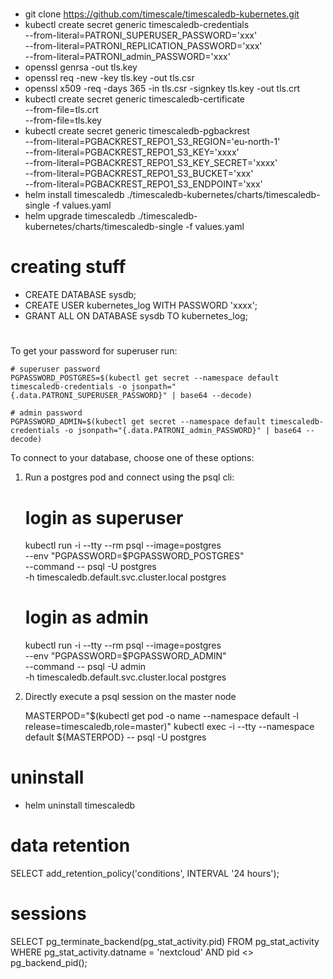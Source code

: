 #  
* git clone https://github.com/timescale/timescaledb-kubernetes.git
* kubectl create secret generic timescaledb-credentials \
  --from-literal=PATRONI_SUPERUSER_PASSWORD='xxx' \
  --from-literal=PATRONI_REPLICATION_PASSWORD='xxx' \
  --from-literal=PATRONI_admin_PASSWORD='xxx'
* openssl genrsa -out tls.key
* openssl req -new -key tls.key -out tls.csr
* openssl x509 -req -days 365 -in tls.csr -signkey tls.key -out tls.crt
* kubectl create secret generic timescaledb-certificate \
  --from-file=tls.crt \
  --from-file=tls.key
* kubectl create secret generic timescaledb-pgbackrest \
  --from-literal=PGBACKREST_REPO1_S3_REGION='eu-north-1' \
  --from-literal=PGBACKREST_REPO1_S3_KEY='xxxx' \
  --from-literal=PGBACKREST_REPO1_S3_KEY_SECRET='xxxx' \
  --from-literal=PGBACKREST_REPO1_S3_BUCKET='xxx' \
  --from-literal=PGBACKREST_REPO1_S3_ENDPOINT='xxx' 
* helm install timescaledb ./timescaledb-kubernetes/charts/timescaledb-single -f values.yaml
* helm upgrade timescaledb ./timescaledb-kubernetes/charts/timescaledb-single -f values.yaml

# creating stuff

* CREATE DATABASE sysdb;
* CREATE USER kubernetes_log WITH PASSWORD 'xxxx';
* GRANT ALL ON DATABASE sysdb TO kubernetes_log;

#
To get your password for superuser run:

    # superuser password
    PGPASSWORD_POSTGRES=$(kubectl get secret --namespace default timescaledb-credentials -o jsonpath="{.data.PATRONI_SUPERUSER_PASSWORD}" | base64 --decode)

    # admin password
    PGPASSWORD_ADMIN=$(kubectl get secret --namespace default timescaledb-credentials -o jsonpath="{.data.PATRONI_admin_PASSWORD}" | base64 --decode)

To connect to your database, choose one of these options:

1. Run a postgres pod and connect using the psql cli:
   # login as superuser
   kubectl run -i --tty --rm psql --image=postgres \
   --env "PGPASSWORD=$PGPASSWORD_POSTGRES" \
   --command -- psql -U postgres \
   -h timescaledb.default.svc.cluster.local postgres

   # login as admin
   kubectl run -i --tty --rm psql --image=postgres \
   --env "PGPASSWORD=$PGPASSWORD_ADMIN" \
   --command -- psql -U admin \
   -h timescaledb.default.svc.cluster.local postgres

2. Directly execute a psql session on the master node

   MASTERPOD="$(kubectl get pod -o name --namespace default -l release=timescaledb,role=master)"
   kubectl exec -i --tty --namespace default ${MASTERPOD} -- psql -U postgres

# uninstall

* helm uninstall timescaledb 


# data retention
SELECT add_retention_policy('conditions', INTERVAL '24 hours');

# sessions
SELECT pg_terminate_backend(pg_stat_activity.pid)
FROM pg_stat_activity
WHERE pg_stat_activity.datname = 'nextcloud'
AND pid <> pg_backend_pid();
